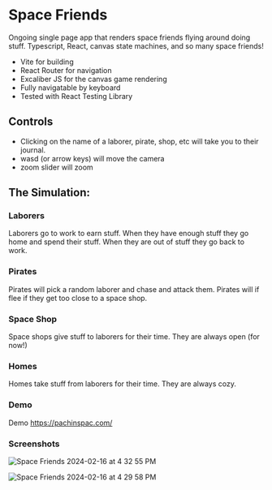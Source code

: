 # Space Friends

Ongoing single page app that renders space friends flying around doing stuff.
Typescript, React, canvas state machines, and so many space friends!

- Vite for building
- React Router for navigation
- Excaliber JS for the canvas game rendering
- Fully navigatable by keyboard
- Tested with React Testing Library

## Controls

- Clicking on the name of a laborer, pirate, shop, etc will take you to their journal.
- wasd (or arrow keys) will move the camera
- zoom slider will zoom

## The Simulation:

### Laborers

Laborers go to work to earn stuff. When they have enough stuff they go home and spend their stuff. When they are out of stuff they go back to work.

### Pirates

Pirates will pick a random laborer and chase and attack them. Pirates will if flee if they get too close to a space shop.

### Space Shop

Space shops give stuff to laborers for their time. They are always open (for now!)

### Homes

Homes take stuff from laborers for their time. They are always cozy.

### Demo

Demo https://pachinspac.com/

### Screenshots

![Space Friends 2024-02-16 at 4 32 55 PM](https://github.com/joshuadoan/space-friends/assets/5114910/1e4e49bd-6066-4cee-a570-c853e0e660d9)

![Space Friends 2024-02-16 at 4 29 58 PM](https://github.com/joshuadoan/space-friends/assets/5114910/4e9db47b-7d42-4256-a348-32c74e683b65)
